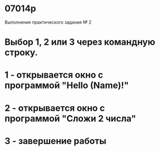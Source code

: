 # 07014p
Выполнение практического задания № 2
# Выбор 1, 2 или 3 через командную строку.
# 1 - открывается окно с программой "Hello (Name)!"
# 2 - открывается окно с программой "Сложи 2 числа"
# 3 - завершение работы
